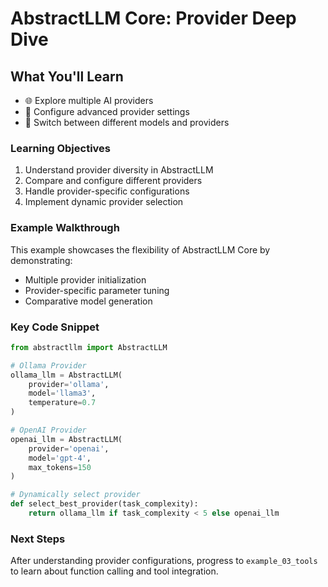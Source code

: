 # AbstractLLM Core: Provider Deep Dive

## What You'll Learn

- 🌐 Explore multiple AI providers
- 🔧 Configure advanced provider settings
- 🔄 Switch between different models and providers

### Learning Objectives

1. Understand provider diversity in AbstractLLM
2. Compare and configure different providers
3. Handle provider-specific configurations
4. Implement dynamic provider selection

### Example Walkthrough

This example showcases the flexibility of AbstractLLM Core by demonstrating:
- Multiple provider initialization
- Provider-specific parameter tuning
- Comparative model generation

### Key Code Snippet

```python
from abstractllm import AbstractLLM

# Ollama Provider
ollama_llm = AbstractLLM(
    provider='ollama',
    model='llama3',
    temperature=0.7
)

# OpenAI Provider
openai_llm = AbstractLLM(
    provider='openai',
    model='gpt-4',
    max_tokens=150
)

# Dynamically select provider
def select_best_provider(task_complexity):
    return ollama_llm if task_complexity < 5 else openai_llm
```

### Next Steps

After understanding provider configurations, progress to `example_03_tools` to learn about function calling and tool integration.